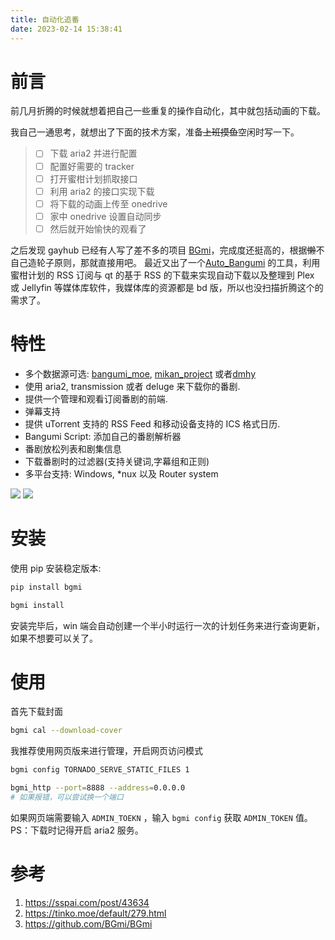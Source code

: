 ```yaml
---
title: 自动化追番
date: 2023-02-14 15:38:41
---
```


# 前言

前几月折腾的时候就想着把自己一些重复的操作自动化，其中就包括动画的下载。

我自己一通思考，就想出了下面的技术方案，准备~~上班摸鱼~~空闲时写一下。

<!-- more -->

> - [ ] 下载 aria2 并进行配置
> - [ ] 配置好需要的 tracker
> - [ ] 打开蜜柑计划抓取接口
> - [ ] 利用 aria2 的接口实现下载
> - [ ] 将下载的动画上传至 onedrive
> - [ ] 家中 onedrive 设置自动同步
> - [ ] 然后就开始愉快的观看了

之后发现 gayhub 已经有人写了差不多的项目 [BGmi](https://github.com/BGmi/BGmi)，完成度还挺高的，根据~~懒~~不自己造轮子原则，那就直接用吧。
最近又出了一个[Auto_Bangumi](https://github.com/EstrellaXD/Auto_Bangumi) 的工具，利用蜜柑计划的 RSS 订阅与 qt 的基于 RSS 的下载来实现自动下载以及整理到 Plex 或 Jellyfin 等媒体库软件，我媒体库的资源都是 bd 版，所以也没扫描折腾这个的需求了。

# 特性

- 多个数据源可选: [bangumi_moe](https://bangumi.moe/), [mikan_project](https://mikanani.me/) 或者[dmhy](https://share.dmhy.org/)
- 使用 aria2, transmission 或者 deluge 来下载你的番剧.
- 提供一个管理和观看订阅番剧的前端.
- 弹幕支持
- 提供 uTorrent 支持的 RSS Feed 和移动设备支持的 ICS 格式日历.
- Bangumi Script: 添加自己的番剧解析器
- 番剧放松列表和剧集信息
- 下载番剧时的过滤器(支持关键词,字幕组和正则)
- 多平台支持: Windows, \*nux 以及 Router system

![](https://github.com/BGmi/BGmi/raw/master/images/bgmi_cli.png?raw=true)
![](https://github.com/BGmi/BGmi/raw/master/images/bgmi_http.png?raw=true)

# 安装

使用 pip 安装稳定版本:

```bash
pip install bgmi

bgmi install
```

安装完毕后，win 端会自动创建一个半小时运行一次的计划任务来进行查询更新，如果不想要可以关了。

# 使用

首先下载封面

```bash
bgmi cal --download-cover
```

我推荐使用网页版来进行管理，开启网页访问模式

```bash
bgmi config TORNADO_SERVE_STATIC_FILES 1

bgmi_http --port=8888 --address=0.0.0.0
# 如果报错，可以尝试换一个端口
```

如果网页端需要输入 `ADMIN_TOEKN` ，输入 `bgmi config` 获取 `ADMIN_TOKEN` 值。
PS：下载时记得开启 aria2 服务。

# 参考

1. https://sspai.com/post/43634
2. https://tinko.moe/default/279.html
3. https://github.com/BGmi/BGmi
